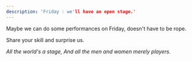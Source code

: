 ```yaml
---
description: 'Friday : we'll have an open stage.'
---
```


Maybe we can do some performances on Friday, doesn't have to be rope.

Share your skill and surprise us. 

_All the world's a stage, And all the men and women merely players._

